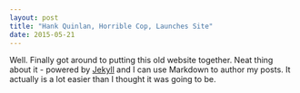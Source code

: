 ```yaml
---
layout: post
title: "Hank Quinlan, Horrible Cop, Launches Site"
date: 2015-05-21
---
```


Well. Finally got around to putting this old website together. Neat thing about it - powered by [Jekyll](http://jekyllrb.com) and I can use Markdown to author my posts. It actually is a lot easier than I thought it was going to be.
